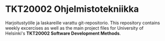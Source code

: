 # TKT20002 Ohjelmistotekniikka
Harjoitustyölle ja laskareille varattu git-repositorio.
This repository contains weekly excercises as well as the main project files for University of Helsinki's **TKT20002 Software Development Methods**.
